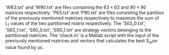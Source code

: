 'W63.txt' and 'W90.txt' are files containing the $63 \times 63$ and $90 \times 90$ matrices respectively.
'P63.txt' and 'P90.txt' are files consisting the partition of the previously mentioned matrices respectively to maximize the sum of $L_1$ values of the two partitioned matrix respectively.
The 'S63_0.txt', 'S63_1.txt', 'S90_0.txt', 'S90_1.txt' are strategy vectors belonging to the partitioned matrices.
The 'check.m' is a Matlab script with the input of the previously mentioned matrices and vectors that calculates the best $S_max$ value found by us.
